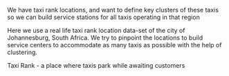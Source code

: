 We have taxi rank locations, and want to define key clusters of these taxis so we can build service stations for all taxis operating in that region


Here we use a real life taxi rank location data-set of the city of Johannesburg, South Africa. We try to pinpoint the locations to build service centers to accommodate as many taxis as possible with the help of clustering.

Taxi Rank - a place where taxis park while awaiting customers